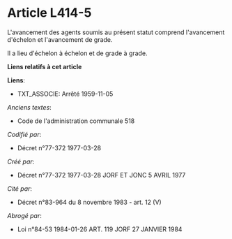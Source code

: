 # Article L414-5

L'avancement des agents soumis au présent statut            comprend l'avancement d'échelon et l'avancement de grade. 

Il a lieu d'échelon à échelon et de grade à grade.

**Liens relatifs à cet article**

**Liens**:

  - TXT_ASSOCIE: Arrêté 1959-11-05

_Anciens textes_:

  - Code de l'administration communale 518

_Codifié par_:

  - Décret n°77-372 1977-03-28

_Créé par_:

  - Décret n°77-372 1977-03-28 JORF ET JONC 5 AVRIL 1977

_Cité par_:

  - Décret n°83-964 du 8 novembre 1983 - art. 12 (V)

_Abrogé par_:

  - Loi n°84-53 1984-01-26 ART. 119 JORF 27 JANVIER 1984
